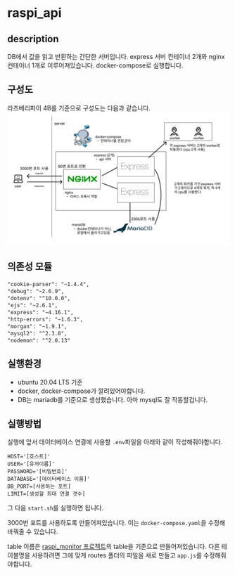# raspi_api

## description
DB에서 값을 읽고 반환하는 간단한 서버입니다.
express 서버 컨테이너 2개와 nginx 컨테이너 1개로 이루어져있습니다. docker-compose로 실행합니다.

## 구성도
라즈베리파이 4B를 기준으로 구성도는 다음과 같습니다. 
![](/images/최종구성도.png)

## 의존성 모듈
    "cookie-parser": "~1.4.4",
    "debug": "~2.6.9",
    "dotenv": "^10.0.0",
    "ejs": "~2.6.1",
    "express": "~4.16.1",
    "http-errors": "~1.6.3",
    "morgan": "~1.9.1",
    "mysql2": "^2.3.0",
    "nodemon": "^2.0.13"
    
## 실행환경
- ubuntu 20.04 LTS 기준
- docker, docker-compose가 깔려있어야합니다.
- DB는 mariadb를 기준으로 생성했습니다. 아마 mysql도 잘 작동할겁니다.

## 실행방법

실행에 앞서 데이터베이스 연결에 사용할 `.env`파일을 아래와 같이 작성해줘야합니다.
```
HOST='[호스트]'
USER='[유저이름]'
PASSWORD='[비밀번호]'
DATABASE='[데이터베이스 이름]'
DB_PORT=[사용하는 포트]
LIMIT=[생성할 최대 연결 갯수]
```

그 다음 `start.sh`를 실행하면 됩니다.

3000번 포트를 사용하도록 만들어져있습니다. 이는 `docker-compose.yaml`을 수정해 바꿔줄 수 있습니다.

table 이름은 [raspi_monitor 프로젝트](https://github.com/dev2820/raspi_monitor)의 table을 기준으로 만들어져있습니다. 다른 테이블명을 사용하려면 그에 맞게 routes 폴더의 파일을 새로 만들고 `app.js`를 수정해줘야합니다.
